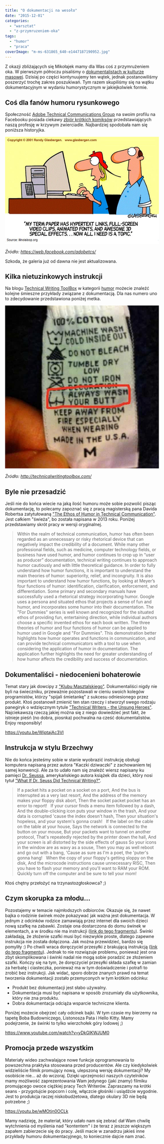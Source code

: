 ```yaml
---
title: "O dokumentacji na wesoło"
date: "2015-12-01"
categories:
  - "warsztat"
  - "z-przymruzeniem-oka"
tags:
  - "humor"
  - "praca"
coverImage: "m-ms-631865_640-e1447187190952.jpg"
---
```


Z okazji zbliżających się Mikołajek mamy dla Was coś z przymrużeniem oka. W pierwszym półroczu pisaliśmy o [dokumentalistach w kulturze masowej](http://techwriter.pl/dokumentalisci-w-kulturze-masowej/). Dzisiaj po części kontynuujemy ten wątek, jednak postanowiliśmy poszerzyć trochę zakres poszukiwań. Tym razem skupiliśmy się na wątku dokumentacyjnym w wydaniu humorystycznym w jakiejkolwiek formie.

## Coś dla fanów humoru rysunkowego

Społeczność [Adobe Technical Communications Group](https://web.facebook.com/adobetcs/) na swoim profilu na Facebooku posiada ciekawy [zbiór krótkich komiksów](https://web.facebook.com/media/set/?set=a.288192837885201.62726.208757605828725&type=3) przedstawiających naszą profesję w krzywym zwierciadle. Najbardziej spodobała nam się poniższa historyjka.

[![I need topic](images/I-need-topic1.jpg)](http://techwriter.pl/wp-content/uploads/2015/11/I-need-topic1.jpg)

_Źródło: https://web.facebook.com/adobetcs/_

Szkoda, że galeria już od dawna nie jest aktualizowana.

## Kilka nietuzinkowych instrukcji

Na blogu [Technical Writing ToolBox](http://technicalwritingtoolbox.com/) w kategorii [humor](http://technicalwritingtoolbox.com/category/humor/) możecie znaleźć kolejne śmieszne przykłady związane z dokumentacją. Dla nas numero uno to zdecydowanie przedstawiona poniżej metka.

[![speaking_about_instructions](images/speaking_about_instructions.jpg)](http://techwriter.pl/wp-content/uploads/2015/11/speaking_about_instructions.jpg)

_Żródło: http://technicalwritingtoolbox.com/_

## Byle nie przesadzić

Jeśli nie do końca wiecie na jaką ilość humoru może sobie pozwolić pisząc dokumentację, to polecamy zapoznać się z pracą magisterską pana Davida Robertsa zatytułowaną ["The Ethos of Humor in Technical Communication"](http://etd.fcla.edu/CF/CFE0004920/David_Roberts_Thesis.pdf). Jest całkiem "świeża", bo została napisana w 2013 roku. Poniżej przedstawiamy skrót pracy w wersji oryginalnej.

> Within the realm of technical communication, humor has often been regarded as an unnecessary or risky rhetorical device that can negatively impact the credibility of a document. While many other professional fields, such as medicine, computer technology fields, or business have used humor, and humor continues to crop up in “user as producer” documentation, technical writing continues to approach humor cautiously and with little theoretical guidance. In order to fully understand how humor functions, it is important to understand the main theories of humor: superiority, relief, and incongruity. It is also important to understand how humor functions, by looking at Meyer’s four functions of humor: identification, clarification, enforcement, and differentiation. Some primary and secondary manuals have successfully used a rhetorical strategy incorporating humor. Google uses a persona and situated ethos that projects a sense of fun and humor, and incorporates some humor into their documentation. The "For Dummies" series is well known and recognized for the situated ethos of providing fun, entertaining direction, while individual authors choose a specific invented ethos for each book written. The three theories of humor and four functions of humor can be applied to humor used in Google and "For Dummies". This demonstration better highlights how humor operates and functions in communication, and can provide technical communicators with a tool to use when considering the application of humor in documentation. The application further highlights the need for greater understanding of how humor affects the credibility and success of documentation.

## Dokumentaliści - niedocenieni bohaterowie

Temat stary jak dowcipy z ["Klubu Masztalskiego"](http://lubimyczytac.pl/ksiazka/173272/klub-masztalskiego-1000-dowcipow). Dokumentaliści nigdy nie byli na świeczniku, przeważnie pozostawali w cieniu swoich kolegów programistów, którzy "spijali śmietankę" z sukcesu odniesionego przez produkt. Ktoś postanowił zmienić ten stan rzeczy i stworzył swego rodzaju panegiryk o wdzięcznym tytule ["Technical Writers - the Unsung Heroes"](https://thwack.solarwinds.com/community/solarwinds-community/geek-speak_tht/blog/2013/03/25/technical-writers--the-unsung-heroes). Najciekawszą rzeczą jakiej można się z niego dowiedzieć jest fakt, że istnieje pieśń (no dobra, piosnka) pochwalna na cześć dokumentalistów. Enjoy responsibly!

https://youtu.be/WiptajAc3VI

## Instrukcja w stylu Brzechwy

Nie do końca jesteśmy sobie w stanie wyobrazić instrukcję obsługi komputera napisaną przez autora "Kaczki dziwaczki" z zachowaniem tej samej konwencji. Ale za to udało nam się znaleźć wiersz napisany ku pamięci [Dr. Seussa](https://pl.wikipedia.org/wiki/Theodor_Seuss_Geisel), amerykańskiego autora książek dla dzieci, który nosi tytuł ["What If Dr. Seuss Did Technical Writing?"](http://www.humorbin.com/showitem.asp?item=341).

> If a packet hits a pocket on a socket on a port, And the bus is interrupted as a very last resort, And the address of the memory makes your floppy disk abort, Then the socket packet pocket has an error to report!   If your cursor finds a menu item followed by a dash, And the double-clicking icon puts your window in the trash, And your data is corrupted 'cause the index doesn't hash, Then your situation's hopeless, and your system's gonna crash!   If the label on the cable on the table at your house, Says the network is connected to the button on your mouse, But your packets want to tunnel on another protocol, That's repeatedly rejected by the printer down the hall, And your screen is all distorted by the side effects of gauss So your icons in the window are as wavy as a souse, Then you may as well reboot and go out with a bang, 'Cause as sure as I'm a poet, the 'puter's gonna hang!   When the copy of your floppy's getting sloppy on the disk, And the microcode instructions cause unnecessary RISC, Then you have to flash your memory and you'll want to RAM your ROM. Quickly turn off the computer and be sure to tell your mom!

Ktoś chętny przełożyć na trzynastozgłoskowca? ;)

## Czym skorupka za młodu...

Pozostajemy w temacie najmłodszych odbiorców. Okazuje się, że nawet bajka o rodzinie świnek może pokazywać jak ważna jest dokumentacja. W jednym z odcinków rodzice zamawiają przez internet dla swoich dzieci nową szafkę na zabawki. Zostaje ona dostarczona do domu świnek w elementach, a w środku nie ma instrukcji ([link do tego fragmentu](https://youtu.be/yDkGlKWJUM0?t=130)). Świnki zakładają, że złożenie szafki musi być niezwykle proste, dlatego zapewne instrukcja nie została dołączona. Jak można przewidzieć, bardzo się pomyliły :) Po chwili wraca doręczyciel przesyłki z brakującą instrukcją ([link do tego fragmentu](https://youtu.be/yDkGlKWJUM0?t=202)). Jednak to nie rozwiązuje problemu, ponieważ jest ona zbyt skomplikowana i świnki nadal nie mogą sobie poradzić ze złożeniem szafki. Kończy się na tym, że doręczyciel przesyłki składa szafkę w zamian za herbatę i ciasteczka, ponieważ ma w tym doświadczenie i potrafi to zrobić bez instrukcji. Jak widać, sporo dobrze znanych prawd na temat tworzenia dokumentacji zostało przemyconych w tym krótkim odcinku:

- Produkt bez dokumentacji jest słabo używalny.
- Dokumentacja musi być napisana w sposób zrozumiały dla użytkownika, który nie zna produktu.
- Dobra dokumentacja odciąża wsparcie techniczne klienta.

Poniżej możecie obejrzeć cały odcinek bajki. W tym czasie my bierzemy na tapetę Boba Budowniczego, Listonosza Pata i Hello Kitty. Mamy podejrzenie, że świnki to tylko wierzchołek góry lodowej ;)

https://www.youtube.com/watch?v=yDkGlKWJUM0

## Promocja przede wszystkim

Materiały wideo zachwalające nowe funkcje oprogramowania to powszechna praktyka stosowana przed producentów. Ale czy kiedykolwiek widzieliście filmik promujący nową, ulepszoną wersję dokumentacji? My osobiście nie... aż do wczoraj. Dzięki uprzejmości naszych czytelników mamy możliwość zaprezentowania Wam jedynego (jaki znamy) filmiku promującego owoce ciężkiej pracy Tech Writerów. Zapraszamy na krótki seans - przygotujcie popcorn i colę, włączcie głośniki i usiądźcie wygodnie. Jest to produkcja raczej niskobudżetowa, dlatego okulary 3D nie będą potrzebne ;)

https://youtu.be/wMOtjn0OCLk

Mamy nadzieję, że materiał, który udało nam się zebrać dał Wam chwilę wytchnienia od myślenia nad "kontentem" i że teraz z jeszcze większym zapałem zabierzecie się do pracy. Jeśli macie w zanadrzu jakieś inne przykłady humoru dokumentacyjnego, to koniecznie dajcie nam znać.
